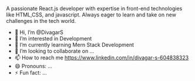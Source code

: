 A passionate React.js developer with expertise in front-end technologies like HTML,CSS, and javascript. Always eager to learn and take on new challenges in the tech world.


- 👋 Hi, I’m @DivagarS
- 👀 I’m interested in Development
- 🌱 I’m currently learning Mern Stack Development
- 💞️ I’m looking to collaborate on ...
- 📫 How to reach me https://www.linkedin.com/in/divagar-s-604838323
- 😄 Pronouns: ...
- ⚡ Fun fact: ...

<!---
Divagar749/Divagar749 is a ✨ special ✨ repository because its `README.md` (this file) appears on your GitHub profile.
You can click the Preview link to take a look at your changes.
--->
